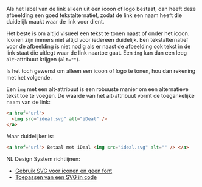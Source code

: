 <!-- @license CC0-1.0 -->

Als het label van de link alleen uit een icoon of logo bestaat, dan heeft deze afbeelding een goed tekstalternatief, zodat de link een naam heeft die duidelijk maakt waar de link voor dient.

Het beste is om altijd visueel een tekst te tonen naast of onder het icoon. Iconen zijn immers niet altijd voor iedereen duidelijk. Een tekstalternatief voor de afbeelding is niet nodig als er naast de afbeelding ook tekst in de link staat die uitlegt waar de link naartoe gaat. Een `img` kan dan een leeg `alt`-attribuut krijgen (`alt=""`).

Is het toch gewenst om alleen een icoon of logo te tonen, hou dan rekening met het volgende.

Een `img` met een alt-attribuut is een robuuste manier om een alternatieve tekst toe te voegen. De waarde van het alt-attribuut vormt de toegankelijke naam van de link:

```html
<a href="url">
  <img src="ideal.svg" alt="iDeal" />
</a>
```

Maar duidelijker is:

```html
<a href="url"> Betaal met iDeal <img src="ideal.svg" alt="" /> </a>
```

NL Design System richtlijnen:

- [Gebruik SVG voor iconen en geen font](/richtlijnen/stijl/iconen/gebruik-svg)
- [Toepassen van een SVG in code](/richtlijnen/stijl/iconen/gebruik-svg#toepassen-van-een-svg-in-code)
